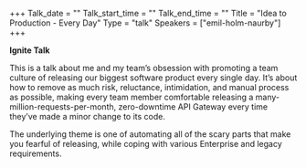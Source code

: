 +++
Talk_date = ""
Talk_start_time = ""
Talk_end_time = ""
Title = "Idea to Production - Every Day"
Type = "talk"
Speakers = ["emil-holm-naurby"]
+++

**Ignite Talk**

This is a talk about me and my team’s obsession with promoting a team culture of releasing our biggest software product every single day. It’s about how to remove as much risk, reluctance, intimidation, and manual process as possible, making every team member comfortable releasing a many-million-requests-per-month, zero-downtime API Gateway every time they’ve made a minor change to its code.

The underlying theme is one of automating all of the scary parts that make you fearful of releasing, while coping with various Enterprise and legacy requirements.
